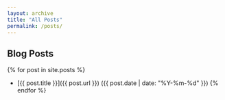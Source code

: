 ```yaml
---
layout: archive
title: "All Posts"
permalink: /posts/
---
```


## Blog Posts

{% for post in site.posts %}
- [{{ post.title }}]({{ post.url }}) ({{ post.date | date: "%Y-%m-%d" }})
{% endfor %}

<!-- {% for page in site.pages %} -->
<!-- {% if page.title and page.layout != 'home' and page.layout != 'page' %} -->
<!-- - [{{ page.title }}]({{ page.url }}) -->
<!-- {% endif %} -->
<!-- {% endfor %} -->
 
